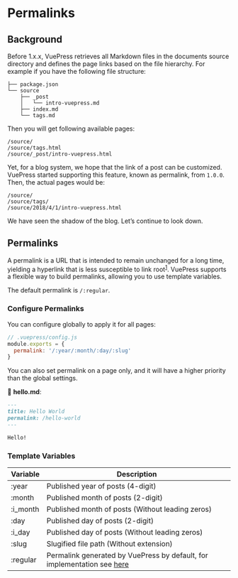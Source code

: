 # Permalinks

## Background

Before 1.x.x, VuePress retrieves all Markdown files in the documents source directory and defines the page links based on the file hierarchy. For example if you have the following file structure:

```
├── package.json
└── source
    ├── _post
    │   └── intro-vuepress.md
    ├── index.md
    └── tags.md
```

Then you will get following available pages:

```
/source/
/source/tags.html
/source/_post/intro-vuepress.html
```

Yet, for a blog system, we hope that the link of a post can be customized. VuePress started supporting this feature, known as permalink, from `1.0.0`. Then, the actual pages would be:

```
/source/
/source/tags/
/source/2018/4/1/intro-vuepress.html
```

We have seen the shadow of the blog. Let’s continue to look down.

## Permalinks

A permalink is a URL that is intended to remain unchanged for a long time, yielding a hyperlink that is less susceptible to link root<sup>[1][1]</sup>. VuePress supports a flexible way to build permalinks, allowing you to use template variables.

The default permalink is `/:regular`.

### Configure Permalinks

You can configure globally to apply it for all pages:

```js
// .vuepress/config.js
module.exports = {
  permalink: '/:year/:month/:day/:slug'
}
```

You can also set permalink on a page only, and it will have a higher priority than the global settings.

📝 __hello.md__:

```markdown
---
title: Hello World
permalink: /hello-world
---

Hello!
```

### Template Variables

| Variable | Description |
| --- | --- |
| :year | Published year of posts (4-digit) |
| :month | Published month of posts (2-digit) |
| :i_month | Published month of posts (Without leading zeros) |
| :day | Published day of posts (2-digit) |
| :i_day | Published day of posts (Without leading zeros) |
| :slug | Slugified file path (Without extension) |
| :regular | Permalink generated by VuePress by default, for implementation see [here](https://github.com/vuejs/vuepress/blob/master/packages/%40vuepress/shared-utils/src/fileToPath.ts) |

[1]:https://en.wikipedia.org/wiki/Link_rot
